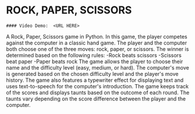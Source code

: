 # ROCK, PAPER, SCISSORS
    #### Video Demo:  <URL HERE>
A Rock, Paper, Scissors game in Python. In this game, the player competes against the computer in a classic hand game. The player and the computer both choose one of the three moves: rock, paper, or scissors. The winner is determined based on the following rules:
  -Rock beats scissors
  -Scissors beat paper
  -Paper beats rock
The game allows the player to choose their name and the difficulty level (easy, medium, or hard). The computer's move is generated based on the chosen difficulty level and the player's move history. The game also features a typewriter effect for displaying text and uses text-to-speech for the computer's introduction.
The game keeps track of the scores and displays taunts based on the outcome of each round. The taunts vary depending on the score difference between the player and the computer.
  
